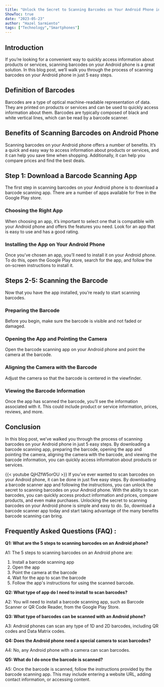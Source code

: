 ```yaml
---
title: "Unlock the Secret to Scanning Barcodes on Your Android Phone in Just 5 Easy Steps!"
ShowToc: true 
date: "2023-05-23"
author: "Hazel Sarmiento" 
tags: ["Technology","Smartphones"]
---
```

## Introduction

If you’re looking for a convenient way to quickly access information about products or services, scanning barcodes on your Android phone is a great solution. In this blog post, we’ll walk you through the process of scanning barcodes on your Android phone in just 5 easy steps.

## Definition of Barcodes

Barcodes are a type of optical machine-readable representation of data. They are printed on products or services and can be used to quickly access information about them. Barcodes are typically composed of black and white vertical lines, which can be read by a barcode scanner.

## Benefits of Scanning Barcodes on Android Phone

Scanning barcodes on your Android phone offers a number of benefits. It’s a quick and easy way to access information about products or services, and it can help you save time when shopping. Additionally, it can help you compare prices and find the best deals.

## Step 1: Download a Barcode Scanning App

The first step in scanning barcodes on your Android phone is to download a barcode scanning app. There are a number of apps available for free in the Google Play store.

### Choosing the Right App

When choosing an app, it’s important to select one that is compatible with your Android phone and offers the features you need. Look for an app that is easy to use and has a good rating.

### Installing the App on Your Android Phone

Once you’ve chosen an app, you’ll need to install it on your Android phone. To do this, open the Google Play store, search for the app, and follow the on-screen instructions to install it.

## Steps 2-5: Scanning the Barcode

Now that you have the app installed, you’re ready to start scanning barcodes.

### Preparing the Barcode

Before you begin, make sure the barcode is visible and not faded or damaged.

### Opening the App and Pointing the Camera

Open the barcode scanning app on your Android phone and point the camera at the barcode.

### Aligning the Camera with the Barcode

Adjust the camera so that the barcode is centered in the viewfinder.

### Viewing the Barcode Information

Once the app has scanned the barcode, you’ll see the information associated with it. This could include product or service information, prices, reviews, and more.

## Conclusion

In this blog post, we’ve walked you through the process of scanning barcodes on your Android phone in just 5 easy steps. By downloading a barcode scanning app, preparing the barcode, opening the app and pointing the camera, aligning the camera with the barcode, and viewing the barcode information, you can quickly access information about products or services.

{{< youtube QjHZfW5orOU >}} 
If you’ve ever wanted to scan barcodes on your Android phone, it can be done in just five easy steps. By downloading a barcode scanner app and following the instructions, you can unlock the secret to scanning barcodes on your Android phone. With the ability to scan barcodes, you can quickly access product information and prices, compare products, and even make purchases. Unlocking the secret to scanning barcodes on your Android phone is simple and easy to do. So, download a barcode scanner app today and start taking advantage of the many benefits barcode scanning can bring.

## Frequently Asked Questions (FAQ) :
**Q1: What are the 5 steps to scanning barcodes on an Android phone?**

A1: The 5 steps to scanning barcodes on an Android phone are: 
1. Install a barcode scanning app 
2. Open the app 
3. Point the camera at the barcode 
4. Wait for the app to scan the barcode 
5. Follow the app's instructions for using the scanned barcode.

**Q2: What type of app do I need to install to scan barcodes?**

A2: You will need to install a barcode scanning app, such as Barcode Scanner or QR Code Reader, from the Google Play Store. 

**Q3: What type of barcodes can be scanned with an Android phone?**

A3: Android phones can scan any type of 1D and 2D barcodes, including QR codes and Data Matrix codes. 

**Q4: Does the Android phone need a special camera to scan barcodes?**

A4: No, any Android phone with a camera can scan barcodes. 

**Q5: What do I do once the barcode is scanned?**

A5: Once the barcode is scanned, follow the instructions provided by the barcode scanning app. This may include entering a website URL, adding contact information, or accessing content.


